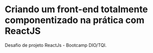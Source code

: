 # Criando um front-end totalmente componentizado na prática com ReactJS

Desafio de projeto ReactJs - Bootcamp DIO/TQI.
